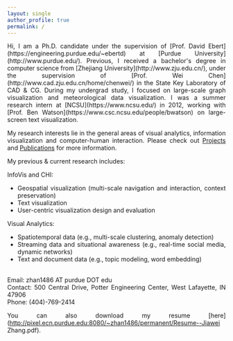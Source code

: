 ```yaml
---
layout: single
author_profile: true
permalink: /
---
```


<div style="text-align: justify;text-justify: inter-word;">
Hi, I am a Ph.D. candidate under the supervision of [Prof. David Ebert](https://engineering.purdue.edu/~ebertd) at [Purdue University](http://www.purdue.edu/).
Previous, I received a bachelor's degree in computer science from [Zhejiang University](http://www.zju.edu.cn/), under the supervision of [Prof. Wei Chen](http://www.cad.zju.edu.cn/home/chenwei/) in the State Key Laboratory of CAD &amp; CG. During my undergrad study, I focused on large-scale graph visualization and meteorological data visualization. I was a summer research intern at [NCSU](https://www.ncsu.edu/) in 2012, working with [Prof. Ben Watson](https://www.csc.ncsu.edu/people/bwatson) on large-screen text visualization.

My research interests lie in the general areas of visual analytics, information visualization and computer-human interaction.
Please check out [Projects](/projects.html) and [Publications](/publications.html) for more information. <br>

My previous &amp; current research includes:

InfoVis and CHI:
<ul>
<li>Geospatial visualization (multi-scale navigation and interaction, context preservation)</li>
<li>Text visualization</li>
<li>User-centric visualization design and evaluation</li>
</ul>

Visual Analytics:
<ul>
<li>Spatiotemporal data (e.g., multi-scale clustering, anomaly detection)</li>
<li>Streaming data and situational awareness (e.g., real-time social media, dynamic networks)</li>
<li>Text and document data (e.g., topic modeling, word embedding)</li>
</ul>

<br>
Email: zhan1486 AT purdue DOT edu <br>
Contact: 500 Central Drive, Potter Engineering Center, West Lafayette, IN 47906 <br>
Phone: (404)-769-2414

You can also download my resume [here](http://pixel.ecn.purdue.edu:8080/~zhan1486/permanent/Resume--Jiawei Zhang.pdf).
</div>